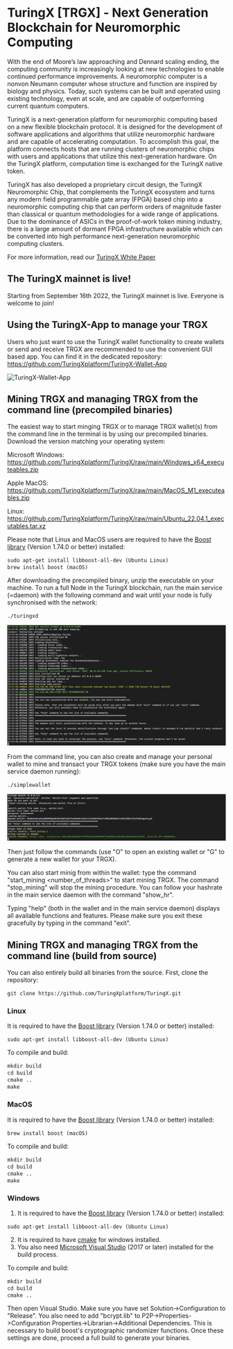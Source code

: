 # TuringX [TRGX] - Next Generation Blockchain for Neuromorphic Computing

With the end of Moore’s law approaching and Dennard scaling ending, the computing community is increasingly looking at new technologies to enable continued performance improvements. A neuromorphic computer is a nonvon Neumann computer whose structure and function are inspired by biology and physics. Today, such systems can be built and operated using existing technology, even at scale, and are capable of outperforming current quantum computers.

TuringX is a next-generation platform for neuromorphic computing based on a new flexible blockchain protocol. It is designed for the development of software applications and algorithms that utilize neuromorphic hardware and are capable of accelerating computation. To accomplish this goal, the platform connects hosts that are running clusters of neuromorphic chips with users and applications that utilize this next-generation hardware. On the TuringX platform, computation time is exchanged for the TuringX native token. 

TuringX has also developed a proprietary circuit design, the TuringX Neuromorphic Chip, that complements the TuringX ecosystem and turns any modern field programmable gate array (FPGA) based chip into a neuromorphic computing chip that can perform orders of magnitude faster than classical or quantum methodologies for a wide range of applications. Due to the dominance of ASICs in the proof-of-work token mining industry, there is a large amount of dormant FPGA infrastructure available which can be converted into high performance next-generation neuromorphic computing clusters.

For more information, read our [TuringX White Paper](https://github.com/TuringXplatform/TuringX-Whitepaper)

## The TuringX mainnet is live!
Starting from September 16th 2022, the TuringX mainnet is live. Everyone is welcome to join!

## Using the TuringX-App to manage your TRGX

Users who just want to use the TuringX wallet functionality to create wallets or send and receive TRGX are recommended to use the convenient GUI based app. You can find it in the dedicated repository: https://github.com/TuringXplatform/TuringX-Wallet-App 

![TuringX-Wallet-App](https://github.com/TuringXplatform/TuringX-Wallet-App/blob/main/wallet-app-screen.jpg "TuringX Wallet App")

## Mining TRGX and managing TRGX from the command line (precompiled binaries)

The easiest way to start minging TRGX or to manage TRGX wallet(s) from the command line in the terminal is by using our precompiled binaries. Download the version matching your operating system:

Microsoft Windows: 
https://github.com/TuringXplatform/TuringX/raw/main/Windows_x64_executeables.zip

Apple MacOS: 
https://github.com/TuringXplatform/TuringX/raw/main/MacOS_M1_executeables.zip

Linux: 
https://github.com/TuringXplatform/TuringX/raw/main/Ubuntu_22.04.1_executables.tar.xz

Please note that Linux and MacOS users are required to have the [Boost library](https://www.boost.org) (Version 1.74.0 or better) installed: 
```
sudo apt-get install libboost-all-dev (Ubuntu Linux)
brew install boost (macOS)
```

After downloading the precompiled binary, unzip the executable on your machine. To run a full Node in the TuringX blockchain, run the main service (=daemon) with the following command and wait until your node is fully synchronised with the network:
```
./turingxd
```

![TuringX-Daemon](https://github.com/TuringXplatform/TuringX/blob/main/turingxd.jpg)

From the command line, you can also create and manage your personal wallet to mine and transact your TRGX tokens (make sure you have the main service daemon running):

```
./simplewallet
```

![TuringX-Daemon](https://github.com/TuringXplatform/TuringX/blob/main/simplewallet.jpg)

Then just follow the commands (use "O" to open an existing wallet or "G" to generate a new wallet for your TRGX).

You can also start minig from within the wallet: type the command "start_mining <number_of_threads>" to start mining TRGX. The command "stop_mining" will stop the mining procedure. You can follow your hashrate in the main service daemon with the command "show_hr".

Typing "help" (both in the wallet and in the main service daemon) displays all available functions and features. Please make sure you exit these gracefully by typing in the command "exit".

## Mining TRGX and managing TRGX from the command line (build from source)

You can also entirely build all binaries from the source. First, clone the repository:
```
git clone https://github.com/TuringXplatform/TuringX.git
```

### Linux

It is required to have the [Boost library](https://www.boost.org) (Version 1.74.0 or better) installed: 
```
sudo apt-get install libboost-all-dev (Ubuntu Linux)
```

To compile and build:
```
mkdir build 
cd build
cmake ..
make
```

### MacOS

It is required to have the [Boost library](https://www.boost.org) (Version 1.74.0 or better) installed: 
```
brew install boost (macOS)
```

To compile and build:
```
mkdir build 
cd build
cmake ..
make
```

### Windows

1. It is required to have the [Boost library](https://www.boost.org) (Version 1.74.0 or better) installed: 
```
sudo apt-get install libboost-all-dev (Ubuntu Linux)
```

2. It is required to have [cmake](https://cmake.org/) for windows installed.
3. You also need [Microsoft Visual Studio](https://visualstudio.microsoft.com) (2017 or later) installed for the build process.

To compile and build:
```
mkdir build 
cd build
cmake ..
```
Then open Visual Studio. Make sure you have set Solution->Configuration to "Release". You also need to add "bcrypt.lib" to P2P->Properties->Configuration Properties->Librarian->Additional Dependencies. This is necessary to build boost's cryptographic randomizer functions. Once these settings are done, proceed a full build to generate your binaries.




